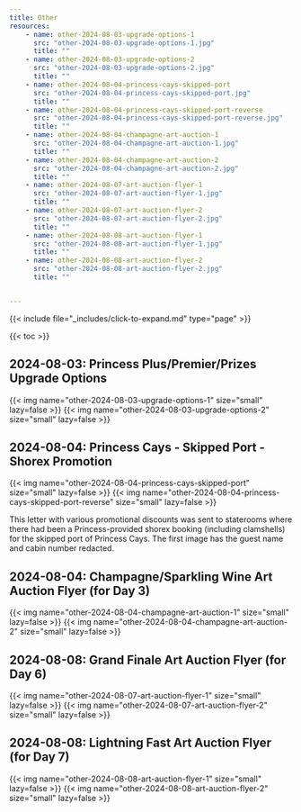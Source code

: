 ```yaml
---
title: Other
resources:
    - name: other-2024-08-03-upgrade-options-1
      src: "other-2024-08-03-upgrade-options-1.jpg"
      title: ""
    - name: other-2024-08-03-upgrade-options-2
      src: "other-2024-08-03-upgrade-options-2.jpg"
      title: ""
    - name: other-2024-08-04-princess-cays-skipped-port
      src: "other-2024-08-04-princess-cays-skipped-port.jpg"
      title: ""
    - name: other-2024-08-04-princess-cays-skipped-port-reverse
      src: "other-2024-08-04-princess-cays-skipped-port-reverse.jpg"
      title: ""
    - name: other-2024-08-04-champagne-art-auction-1
      src: "other-2024-08-04-champagne-art-auction-1.jpg"
      title: ""
    - name: other-2024-08-04-champagne-art-auction-2
      src: "other-2024-08-04-champagne-art-auction-2.jpg"
      title: ""
    - name: other-2024-08-07-art-auction-flyer-1
      src: "other-2024-08-07-art-auction-flyer-1.jpg"
      title: ""
    - name: other-2024-08-07-art-auction-flyer-2
      src: "other-2024-08-07-art-auction-flyer-2.jpg"
      title: ""
    - name: other-2024-08-08-art-auction-flyer-1
      src: "other-2024-08-08-art-auction-flyer-1.jpg"
      title: ""
    - name: other-2024-08-08-art-auction-flyer-2
      src: "other-2024-08-08-art-auction-flyer-2.jpg"
      title: ""


---
```


{{< include file="_includes/click-to-expand.md" type="page" >}}

{{< toc >}}

## 2024-08-03: Princess Plus/Premier/Prizes Upgrade Options

{{< img name="other-2024-08-03-upgrade-options-1" size="small" lazy=false >}}
{{< img name="other-2024-08-03-upgrade-options-2" size="small" lazy=false >}}

## 2024-08-04: Princess Cays - Skipped Port - Shorex Promotion

{{< img name="other-2024-08-04-princess-cays-skipped-port" size="small" lazy=false >}}
{{< img name="other-2024-08-04-princess-cays-skipped-port-reverse" size="small" lazy=false >}}

This letter with various promotional discounts was sent to staterooms where there had been a Princess-provided shorex booking (including clamshells) for the skipped port of Princess Cays. The first image has the guest name and cabin number redacted.

## 2024-08-04: Champagne/Sparkling Wine Art Auction Flyer (for Day 3)

{{< img name="other-2024-08-04-champagne-art-auction-1" size="small" lazy=false >}}
{{< img name="other-2024-08-04-champagne-art-auction-2" size="small" lazy=false >}}

## 2024-08-08: Grand Finale Art Auction Flyer (for Day 6)

{{< img name="other-2024-08-07-art-auction-flyer-1" size="small" lazy=false >}}
{{< img name="other-2024-08-07-art-auction-flyer-2" size="small" lazy=false >}}

## 2024-08-08: Lightning Fast Art Auction Flyer (for Day 7)

{{< img name="other-2024-08-08-art-auction-flyer-1" size="small" lazy=false >}}
{{< img name="other-2024-08-08-art-auction-flyer-2" size="small" lazy=false >}}
